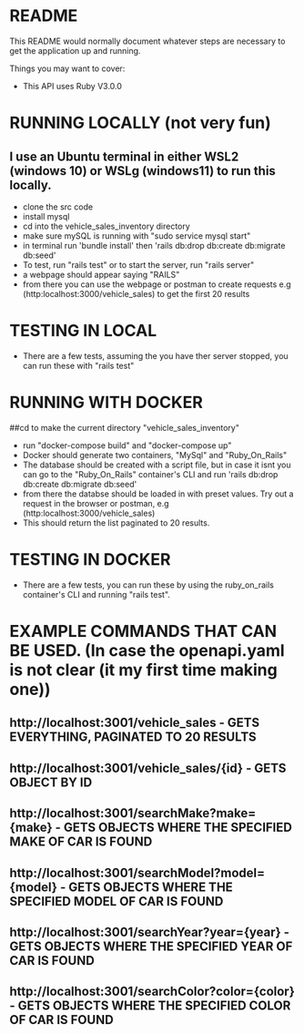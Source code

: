 # README

This README would normally document whatever steps are necessary to get the
application up and running.

Things you may want to cover:

* This API uses Ruby V3.0.0

# RUNNING LOCALLY (not very fun)
## I use an Ubuntu terminal in either WSL2 (windows 10) or WSLg (windows11) to run this locally.
* clone the src code
* install mysql 
* cd into the vehicle_sales_inventory directory
* make sure mySQL is running with "sudo service mysql start"
* in terminal run 'bundle install' then 'rails db:drop db:create db:migrate db:seed'
* To test, run "rails test" or to start the server, run "rails server"
* a webpage should appear saying "RAILS"
* from there you can use the webpage or postman to create requests e.g (http:localhost:3000/vehicle_sales) to get the first 20 results 
# TESTING IN LOCAL
* There are a few tests, assuming the you have ther server stopped, you can run these with "rails test"



# RUNNING WITH DOCKER

##cd to make the current directory "vehicle_sales_inventory"
* run "docker-compose build" and "docker-compose up"
* Docker should generate two containers, "MySql" and "Ruby_On_Rails"
* The database should be created with a script file, but in case it isnt you can go to the "Ruby_On_Rails" container's CLI and run 'rails db:drop db:create db:migrate db:seed'
* from there the databse should be loaded in with preset values. Try out a request in the browser or postman, e.g (http:localhost:3000/vehicle_sales)
* This should return the list paginated to 20 results.

# TESTING IN DOCKER
* There are a few tests, you can run these by using the ruby_on_rails container's CLI and running "rails test".


# EXAMPLE COMMANDS THAT CAN BE USED. (In case the openapi.yaml is not clear (it my first time making one))

## http://localhost:3001/vehicle_sales - GETS EVERYTHING, PAGINATED TO 20 RESULTS
## http://localhost:3001/vehicle_sales/{id} - GETS OBJECT BY ID
## http://localhost:3001/searchMake?make={make} - GETS OBJECTS WHERE THE SPECIFIED MAKE OF CAR IS FOUND
## http://localhost:3001/searchModel?model={model} - GETS OBJECTS WHERE THE SPECIFIED MODEL OF CAR IS FOUND
## http://localhost:3001/searchYear?year={year} - GETS OBJECTS WHERE THE SPECIFIED YEAR OF CAR IS FOUND
## http://localhost:3001/searchColor?color={color} - GETS OBJECTS WHERE THE SPECIFIED COLOR OF CAR IS FOUND
